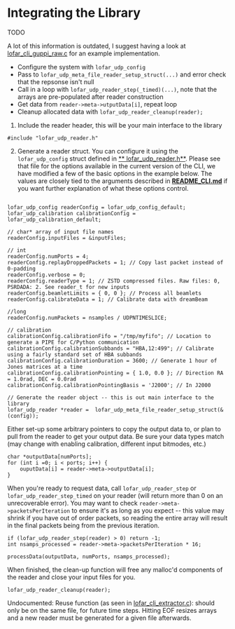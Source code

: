 Integrating the Library
=======================
TODO

A lot of this information is outdated, I suggest having a look
at [lofar_cli_guppi_raw.c](../src/CLI/lofar_cli_guppi_raw.c) for an example implementation.

- Configure the system with `lofar_udp_config`
- Pass to `lofar_udp_meta_file_reader_setup_struct(...)` and error check that the repsonse isn't null
- Call in a loop with `lofar_udp_reader_step(_timed)(...)`, note that the arrays are pre-populated after reader
  construction
- Get data from `reader->meta->utputData[i]`, repeat loop
- Cleanup allocated data with `lofar_udp_reader_cleanup(reader);`


1. Include the reader header, this will be your main interface to the library

```
#include "lofar_udp_reader.h"
```

2. Generate a reader struct. You can configure it using the `lofar_udp_config` struct defined in [**
   lofar_udp_reader.h**](../src/lib/lofar_udp_reader.h). Please see that file for the options available in the current
   version of the CLI, we have modified a few of the basic options in the example below. The values are closely tied to
   the arguments described in [**README_CLI.md**](./README_CLI.md) if you want further explanation of what these options
   control.

```

lofar_udp_config readerConfig = lofar_udp_config_default;
lofar_udp_calibration calibrationConfig = lofar_udp_calibration_default;

// char* array of input file names
readerConfig.inputFiles = &inputFiles;

// int
readerConfig.numPorts = 4;
readerConfig.replayDroppedPackets = 1; // Copy last packet instead of 0-padding
readerConfig.verbose = 0;
readerConfig.readerType = 1; // ZSTD compressed files. Raw files: 0, PSRDADA: 2. See reader_t for new inputs
readerConfig.beamletLimits = { 0, 0 }; // Process all beamlets
readerConfig.calibrateData = 1; // Calibrate data with dreamBeam

//long
readerConfig.numPackets = nsamples / UDPNTIMESLICE;

// calibration
calibrationConfig.calibrationFifo = "/tmp/myfifo"; // Location to generate a PIPE for C/Python communication
calibrationConfig.calibrationSubbands = "HBA,12:499"; // Calibrate using a fairly standard set of HBA subbands
calibrationConfig.calibrationDuration = 3600; // Generate 1 hour of Jones matrices at a time
calibrationConfig.calibrationPointing = { 1.0, 0.0 }; // Direction RA = 1.0rad, DEC = 0.0rad
calibrationConfig.calibrationPointingBasis = 'J2000'; // In J2000

// Generate the reader object -- this is out main interface to the library
lofar_udp_reader *reader =  lofar_udp_meta_file_reader_setup_struct(&(config));
```

Either set-up some arbitrary pointers to copy the output data to, or plan to pull from the reader to get your output
data. Be sure your data types match (may change with enabling calibration, different input bitmodes, etc.)

```
char *outputData[numPorts];
for (int i =0; i < ports; i++) {
	ouputData[i] = reader->meta->outputData[i];
}
```

When you're ready to request data, call `lofar_udp_reader_step` or `lofar_udp_reader_step_timed` on your reader (will
return more than 0 on an unrecoverable error). You may want to check `reader->meta->packetsPerIteration` to ensure it's
as long as you expect -- this value may shrink if you have out of order packets, so reading the entire array will result
in the final packets being from the previous iteration.

```
if (lofar_udp_reader_step(reader) > 0) return -1;
int nsamps_processed = reader->meta->packetsPerIteration * 16;

processData(outputData, numPorts, nsamps_processed);
```

When finished, the clean-up function will free any malloc'd components of the reader and close your input files for you.

```
lofar_udp_reader_cleanup(reader);
```

Undocumented: Reuse function (as seen in [lofar_cli_extractor.c](../src/CLI/lofar_cli_extractor.c)): should only be on
the same file, for future time steps. Hitting EOF resizes arrays and a new reader must be generated for a given file
afterwards.